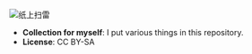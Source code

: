![纸上扫雷](https://cloud.githubusercontent.com/assets/15178410/15104973/faf8f882-15ac-11e6-819b-d8f031e10b85.PNG)

- **Collection for myself**: I put various things in this repository.
- **License**: CC BY-SA
